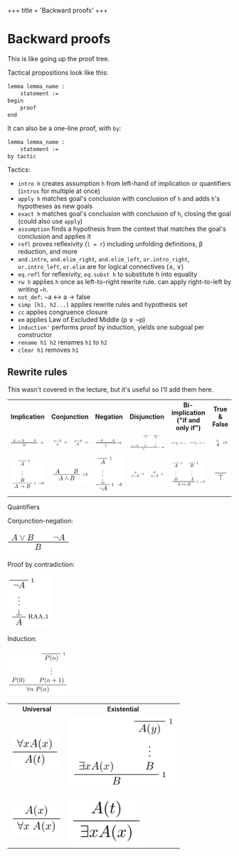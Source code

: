 +++
title = 'Backward proofs'
+++
# Backward proofs

This is like going up the proof tree.

Tactical propositions look like this:

```lean
lemma lemma_name :
    statement :=
begin
    proof
end
```

It can also be a one-line proof, with `by`:

```lean
lemma lemma_name :
    statement :=
by tactic
```

Tactics:

- `intro h` creates assumption `h` from left-hand of implication or quantifiers (`intros` for multiple at once)
- `apply h` matches goal's conclusion with conclusion of `h` and adds `h`'s hypotheses as new goals
- `exact h` matches goal's conclusion with conclusion of `h`, closing the goal (could also use `apply`)
- `assumption` finds a hypothesis from the context that matches the goal's conclusion and applies it
- `refl` proves reflexivity (`l = r`) including unfolding definitions, β reduction, and more
- `and.intro`, `and.elim_right`, `and.elim_left`, `or.intro_right`, `or.intro_left`, `or.elim` are for logical connectives (∧, ∨)
- `eq.refl` for reflexivity, `eq.subst h` to substitute h into equality
- `rw h` applies `h` once as left-to-right rewrite rule. can apply right-to-left by writing `←h`.
- `not_def`: ¬a ↔ a → false
- `simp [h1, h2...]` applies rewrite rules and hypothesis set
- `cc` applies congruence closure
- `em` applies Law of Excluded Middle (p ∨ ¬p)
- `induction'` performs proof by induction, yields one subgoal per constructor
- `rename h1 h2` renames `h1` to `h2`
- `clear h1` removes `h1`

## Rewrite rules

This wasn't covered in the lecture, but it's useful so I'll add them here.

<table>
<tr>
<th>Implication</th>
<th>Conjunction</th>
<th>Negation</th>
<th>Disjunction</th>
<th>Bi-implication ("if and only if")</th>
<th>True & False</th>
</tr>
<tr>
<td>
<img src="68c840d11fe44ef29cb662c5b8ca1641.png" alt="implication-elimination.png">
</td>
<td>
<img src="d6ea36c804da4da3a1ba5be0b92d3234.png" alt="and-elimination.png">
</td>
<td>
<img src="6a8c517e54014b91bc71be3cb288d803.png" alt="negation-elimination.png">
</td>
<td>
<img src="6463b42ec717467c82a85101441f06c8.png" alt="disjunction-elimination.png">
</td>
<td>
<img src="2be50f863ace4c788b9dbe612c835bcb.png" alt="bi-implication-elimination.png">
</td>
<td>
<img src="e4ca711cb4bf4095806d8d7478b38b66.png" alt="falsum-elimination.png">
</td>
</tr>
<tr>
<td>
<img src="042e1ee9cd194f558fe79fd0f59857d4.png" alt="Implication introduction">
</td>
<td>
<img src="3fe765a8a14e4b8db6de84bcf5d6c97a.png" alt="conjunction-introduction.png">
</td>
<td>
<img src="5615644a2e664300a6d97325777bde3c.png" alt="Negation introduction">
</td>
<td>
<img src="a3129857d2114c8cae495ca1917c27c5.png" alt="disjunction-introduction.png">
</td>
<td>
<img src="50a65a98d80b4e5babf78c571487649e.png" alt="bi-implication-introduction.png">
</td>
<td>
<img src="d60db12d0f7941f3baf1b81243ea2aca.png" alt="truth-introduction.png">
</td>
</tr>
</table>

Quantifiers

<table>
<tr>
<th>Universal</th>
<th>Existential</th>
</tr>
<tr>
<td>
<img src="1cf1941c0bd24761a12d32d17945432f.png" alt="universal-elimination.png">
</td>
<td>
<img src="25529c12211e4d65986715e83210a531.png" alt="existential-elimination.png">
</td>
</tr>
<tr>
<td>
<img src="fb5ddc0670d14b739136cdcc6450584f.png" alt="universal-introduction.png">
</td>
<td>
<img src="3a95c65fe13f4c41a39a5fe143fa3919.png" alt="existential-introduction.png">
</td>
</tr>

Conjunction-negation:

![conjunction-negation-rule.png](6620aa0fda0247a78ad7e703b5a8b80c.png)

Proof by contradiction:

![proof-by-contradiction.png](443572833c9d4026bc04826456586a1e.png)

Induction:

![induction-natural-deduction-rule.png](9949541eac784432894b91cdb0dad372.png)

